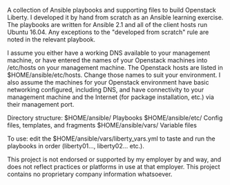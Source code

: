 A collection of Ansible playbooks and supporting files to build Openstack Liberty. I developed it by hand from scratch as an Ansible learning exercise. The playbooks are written for Ansible 2.1 and all of the client hosts run Ubuntu 16.04. Any exceptions to the "developed from scratch" rule are noted in the relevant playbook.

I assume you either have a working DNS available to your management machine, or have entered the names of your Openstack machines into /etc/hosts on your management machine. The Openstack hosts are listed in $HOME/ansible/etc/hosts. Change those names to suit your environment. I also assume the machines for your Openstack environment have basic networking configured, including DNS, and have connectivity to your management machine and the Internet (for package installation, etc.) via their management port.

Directory structure: $HOME/ansible/ Playbooks $HOME/ansible/etc/ Config files, templates, and fragments $HOME/ansible/vars/ Variable files

To use: edit the $HOME/ansible/vars/liberty_vars.yml to taste and run the playbooks in order (liberty01..., liberty02... etc.).

This project is not endorsed or supported by my employer by and way, and does not reflect practices or platforms in use at that employer. This project contains no proprietary company information whatsoever.
